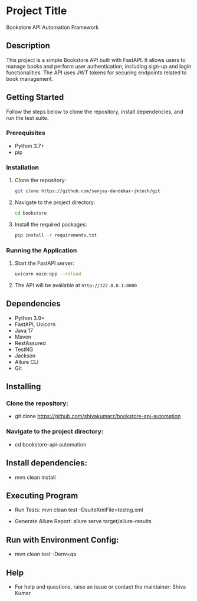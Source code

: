 # Project Title

Bookstore API Automation Framework

## Description

This project is a simple Bookstore API built with FastAPI. It allows users to manage books and perform user authentication, including sign-up and login functionalities. The API uses JWT tokens for securing endpoints related to book management.

## Getting Started

Follow the steps below to clone the repository, install dependencies, and run the test suite.

### Prerequisites

- Python 3.7+
- pip

### Installation

1. Clone the repository:
    ```bash
    git clone https://github.com/sanjay-dandekar-jktech/git
    ```

2. Navigate to the project directory:

    ```bash
    cd bookstore
    ```

3. Install the required packages:

    ```bash
    pip install -r requirements.txt
    ```

### Running the Application

1. Start the FastAPI server:

    ```bash
    uvicorn main:app --reload
    ```

2. The API will be available at `http://127.0.0.1:8000`

## Dependencies

- Python 3.9+
- FastAPI, Uvicorn
- Java 17
- Maven
- RestAssured
- TestNG
- Jackson
- Allure CLI 
- Git 

## Installing

### Clone the repository:

- git clone https://github.com/shivakumarz/bookstore-api-automation

### Navigate to the project directory:

- cd bookstore-api-automation

## Install dependencies:

- mvn clean install

## Executing Program

- Run Tests: mvn clean test -DsuiteXmlFile=testng.xml

- Generate Allure Report: allure serve target/allure-results

## Run with Environment Config:

- mvn clean test -Denv=qa

## Help

- For help and questions, raise an issue or contact the maintainer:
Shiva Kumar